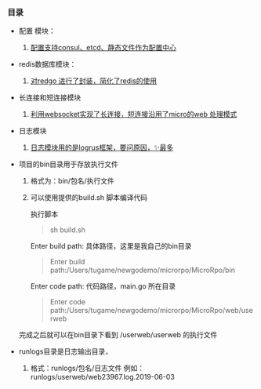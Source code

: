 ### 目录

* 配置 模块：
    1. [配置支持consul、etcd、静态文件作为配置中心](https://github.com/shabbyboy/MicroRpo/tree/master/conf)

* redis数据库模块：
    1. [对redgo 进行了封装，简化了redis的使用](https://github.com/shabbyboy/MicroRpo/tree/master/dbconn)
    
* 长连接和短连接模块
    1. [利用websocket实现了长连接，短连接沿用了micro的web 处理模式](https://github.com/shabbyboy/MicroRpo/tree/master/web/userweb)
    
* 日志模块
    1. [日志模块用的是logrus框架，要问原因，✨最多](https://github.com/shabbyboy/MicroRpo/tree/master/rpolog)
    
    
* 项目的bin目录用于存放执行文件
    
    1. 格式为：bin/包名/执行文件 
    2. 可以使用提供的build.sh 脚本编译代码
        
        执行脚本
        > sh build.sh
        
        Enter build path: 具体路径，这里是我自己的bin目录
        > Enter build path:/Users/tugame/newgodemo/microrpo/MicroRpo/bin 
        
        Enter code path: 代码路径，main.go 所在目录
        > Enter code path:/Users/tugame/newgodemo/microrpo/MicroRpo/web/userweb
    
    完成之后就可以在bin目录下看到 /userweb/userweb 的执行文件

* runlogs目录是日志输出目录，
    1. 格式：runlogs/包名/日志文件 例如：runlogs/userweb/web23967.log.2019-06-03

